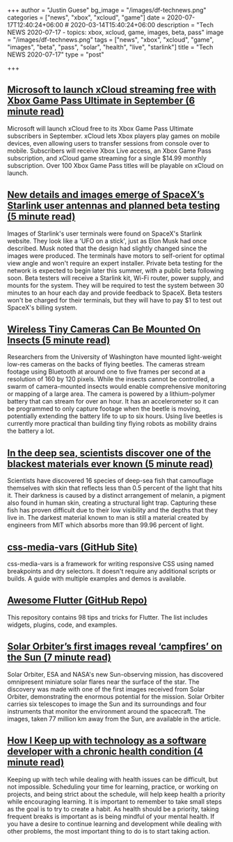 +++
author = "Justin Guese"
bg_image = "/images/df-technews.png"
categories = ["news", "xbox", "xcloud", "game"]
date = 2020-07-17T12:40:24+06:00 # 2020-03-14T15:40:24+06:00
description = "Tech NEWS 2020-07-17 - topics: xbox, xcloud, game, images, beta, pass"
image = "/images/df-technews.png"
tags = ["news", "xbox", "xcloud", "game", "images", "beta", "pass", "solar", "health", "live", "starlink"]
title = "Tech NEWS 2020-07-17"
type = "post"

+++

## [Microsoft to launch xCloud streaming free with Xbox Game Pass Ultimate in September (6 minute read)](https://www.theverge.com/2020/7/16/21326797/microsoft-xcloud-launch-xbox-game-pass-ultimate-free?scrolla=5eb6d68b7fedc32c19ef33b4/1/010001735c42a56d-dd4532f1-889a-4bdd-b5c6-df743e620b41-000000/DvSJIqpB8FyneIW-1s6uCjUh9frLauKPe3_v3Po2nM8=150)

Microsoft will launch xCloud free to its Xbox Game Pass Ultimate subscribers in September. xCloud lets Xbox players play games on mobile devices, even allowing users to transfer sessions from console over to mobile. Subscribers will receive Xbox Live access, an Xbox Game Pass subscription, and xCloud game streaming for a single $14.99 monthly subscription. Over 100 Xbox Game Pass titles will be playable on xCloud on launch.

## [New details and images emerge of SpaceX’s Starlink user antennas and planned beta testing (5 minute read)](https://www.theverge.com/2020/7/15/21325413/spacex-starlink-user-terminals-antennas-internet-satellite-constellation-beta-testing/1/010001735c42a56d-dd4532f1-889a-4bdd-b5c6-df743e620b41-000000/0rTmpSC6vrPHlhgIFiwusqK6hSF5DGe9EeeQBUuZa1U=150)

Images of Starlink's user terminals were found on SpaceX's Starlink website. They look like a 'UFO on a stick', just as Elon Musk had once described. Musk noted that the design had slightly changed since the images were produced. The terminals have motors to self-orient for optimal view angle and won't require an expert installer. Private beta testing for the network is expected to begin later this summer, with a public beta following soon. Beta testers will receive a Starlink kit, Wi-Fi router, power supply, and mounts for the system. They will be required to test the system between 30 minutes to an hour each day and provide feedback to SpaceX. Beta testers won't be charged for their terminals, but they will have to pay $1 to test out SpaceX's billing system.

## [Wireless Tiny Cameras Can Be Mounted On Insects (5 minute read)](https://interestingengineering.com/wireless-tiny-cameras-can-be-mounted-on-insects/1/010001735c42a56d-dd4532f1-889a-4bdd-b5c6-df743e620b41-000000/w4juSZLYyp8eVMid6bbe8FpmQjWbDIIsZevxfotxU1I=150)

Researchers from the University of Washington have mounted light-weight low-res cameras on the backs of flying beetles. The cameras stream footage using Bluetooth at around one to five frames per second at a resolution of 160 by 120 pixels. While the insects cannot be controlled, a swarm of camera-mounted insects would enable comprehensive monitoring or mapping of a large area. The camera is powered by a lithium-polymer battery that can stream for over an hour. It has an accelerometer so it can be programmed to only capture footage when the beetle is moving, potentially extending the battery life to up to six hours. Using live beetles is currently more practical than building tiny flying robots as mobility drains the battery a lot.

## [In the deep sea, scientists discover one of the blackest materials ever known (5 minute read)](https://www.inverse.com/science/ultra-black-fish-discovery/1/010001735c42a56d-dd4532f1-889a-4bdd-b5c6-df743e620b41-000000/IJnh7NZ7wewcveItrV5olHp2IiMBPaGZw4jSvW04r_E=150)

Scientists have discovered 16 species of deep-sea fish that camouflage themselves with skin that reflects less than 0.5 percent of the light that hits it. Their darkness is caused by a distinct arrangement of melanin, a pigment also found in human skin, creating a structural light trap. Capturing these fish has proven difficult due to their low visibility and the depths that they live in. The darkest material known to man is still a material created by engineers from MIT which absorbs more than 99.96 percent of light.

## [css-media-vars (GitHub Site)](https://propjockey.github.io/css-media-vars//1/010001735c42a56d-dd4532f1-889a-4bdd-b5c6-df743e620b41-000000/NtaEtXz0eyyXMIORmp9ISnBsfW0e21fmPWIZa8C7cqI=150)

css-media-vars is a framework for writing responsive CSS using named breakpoints and dry selectors. It doesn't require any additional scripts or builds. A guide with multiple examples and demos is available.

## [Awesome Flutter (GitHub Repo)](https://github.com/erluxman/awesomefluttertips/1/010001735c42a56d-dd4532f1-889a-4bdd-b5c6-df743e620b41-000000/JiXpZGtLrXjEhjJJry52YmbqIWAdiAxyeGbJYCZjZV8=150)

This repository contains 98 tips and tricks for Flutter. The list includes widgets, plugins, code, and examples.

## [Solar Orbiter’s first images reveal ‘campfires’ on the Sun (7 minute read)](https://www.esa.int/Science_Exploration/Space_Science/Solar_Orbiter/Solar_Orbiter_s_first_images_reveal_campfires_on_the_Sun/1/010001735c42a56d-dd4532f1-889a-4bdd-b5c6-df743e620b41-000000/qeNETWrh2V8cv8guDvI1WZi6gS5aFqXbd6nw18_JQDc=150)

Solar Orbiter, ESA and NASA's new Sun-observing mission, has discovered omnipresent miniature solar flares near the surface of the star. The discovery was made with one of the first images received from Solar Orbiter, demonstrating the enormous potential for the mission. Solar Orbiter carries six telescopes to image the Sun and its surroundings and four instruments that monitor the environment around the spacecraft. The images, taken 77 million km away from the Sun, are available in the article.

## [How I Keep up with technology as a software developer with a chronic health condition (4 minute read)](https://samy023.bearblog.dev/how-i-keep-up//1/010001735c42a56d-dd4532f1-889a-4bdd-b5c6-df743e620b41-000000/H5eixM6aSXYw2WbzKCkFLec9AwxqFGGJ6x3SXshJay4=150)

Keeping up with tech while dealing with health issues can be difficult, but not impossible. Scheduling your time for learning, practice, or working on projects, and being strict about the schedule, will help keep health a priority while encouraging learning. It is important to remember to take small steps as the goal is to try to create a habit. As health should be a priority, taking frequent breaks is important as is being mindful of your mental health. If you have a desire to continue learning and development while dealing with other problems, the most important thing to do is to start taking action.

